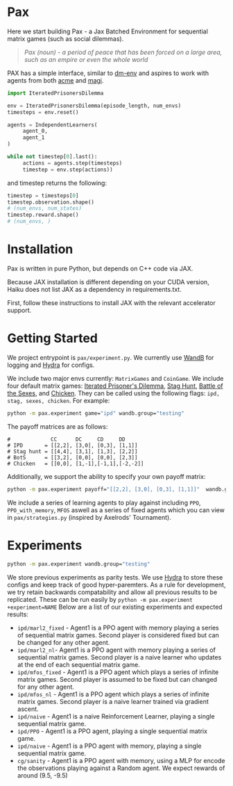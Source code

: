 # Pax
Here we start building Pax - a Jax Batched Environment for sequential matrix games (such as social dilemmas).

> *Pax (noun) - a period of peace that has been forced on a large area, such as an empire or even the whole world*

PAX has a simple interface, similar to [dm-env](https://github.com/deepmind/dm_env) and aspires to work with agents from both [acme](https://github.com/deepmind/acme) and [magi](https://github.com/ethanluoyc/magi).

```python
import IteratedPrisonersDilemma

env = IteratedPrisonersDilemma(episode_length, num_envs)
timesteps = env.reset()

agents = IndependentLearners(
     agent_0,
     agent_1
)

while not timestep[0].last():
     actions = agents.step(timesteps)
     timestep = env.step(actions))
```

and timestep returns the following:

```python
timestep = timesteps[0]
timestep.observation.shape()
# (num_envs, num_states)
timestep.reward.shape()
# (num_envs, )
```

# Installation
Pax is written in pure Python, but depends on C++ code via JAX.

Because JAX installation is different depending on your CUDA version, Haiku does not list JAX as a dependency in requirements.txt.

First, follow these instructions to install JAX with the relevant accelerator support.

# Getting Started
We project entrypoint is `pax/experiment.py`. We currently use [WandB](https://wandb.ai/) for logging and [Hydra](https://hydra.cc/docs) for configs.

We include two major envs currently: `MatrixGames` and `CoinGame`. We include four default matrix games: [Iterated Prisoner's Dilemma](https://en.wikipedia.org/wiki/Prisoner%27s_dilemma), [Stag Hunt](https://en.wikipedia.org/wiki/Stag_hunt), [Battle of the Sexes](https://en.wikipedia.org/wiki/Battle_of_the_sexes_(game_theory)), and [Chicken](https://en.wikipedia.org/wiki/Chicken_(game)). They can be called using the following flags: ```ipd, stag, sexes, chicken```. For example: 

```bash 
python -m pax.experiment game="ipd" wandb.group="testing"
``` 

The payoff matrices are as follows: 
```     
#             CC      DC     CD     DD
# IPD       = [[2,2], [3,0], [0,3], [1,1]]
# Stag hunt = [[4,4], [3,1], [1,3], [2,2]]
# BotS      = [[3,2], [0,0], [0,0], [2,3]]
# Chicken   = [[0,0], [1,-1],[-1,1],[-2,-2]]
``` 

Additionally, we support the ability to specify your own payoff matrix: 

```bash 
python -m pax.experiment payoff="[[2,2], [3,0], [0,3], [1,1]]"  wandb.group="testing"
```

We include a series of learning agents to play against including `PPO`, `PPO_with_memory`, `MFOS` aswell as a series of fixed agents which you can view in `pax/strategies.py` (inspired by Axelrods' Tournament).

# Experiments
```bash 
python -m pax.experiment wandb.group="testing"
``` 

We store previous experiments as parity tests. We use [Hydra](https://hydra.cc/docs) to store these configs and keep track of good hyper-paremters. As a rule for development, we try retain backwards compatability and allow all previous results to be replicated. These can be run easily by `python -m pax.experiment +experiment=NAME` Below are a list of our existing experiments and expected results:

- `ipd/marl2_fixed` - Agent1 is a PPO agent with memory playing a series of sequential matrix games. Second player is considered fixed but can be changed for any other agent.
- `ipd/marl2_nl`- Agent1 is a PPO agent with memory playing a series of sequential matrix games. Second player is a naive learner who updates at the end of each sequential matrix game.
- `ipd/mfos_fixed` - Agent1 is a PPO agent which plays a series of infinite matrix games. Second player is assumed to be fixed but can changed for any other agent.
- `ipd/mfos_nl` - Agent1 is a PPO agent which plays a series of infinite matrix games. Second player is a naive learner trained via gradient ascent.
- `ipd/naive` - Agent1 is a naive Reinforcement Learner, playing a single sequential matrix game.
- `ipd/PPO` - Agent1 is a PPO agent, playing a single sequential matrix game.
- `ipd/naive` - Agent1 is a PPO agent with memory, playing a single sequential matrix game.
- `cg/sanity` - Agent1 is a PPO agent with memory, using a MLP for encode the observations playing against a Random agent. We expect rewards of around (9.5, -9.5)

